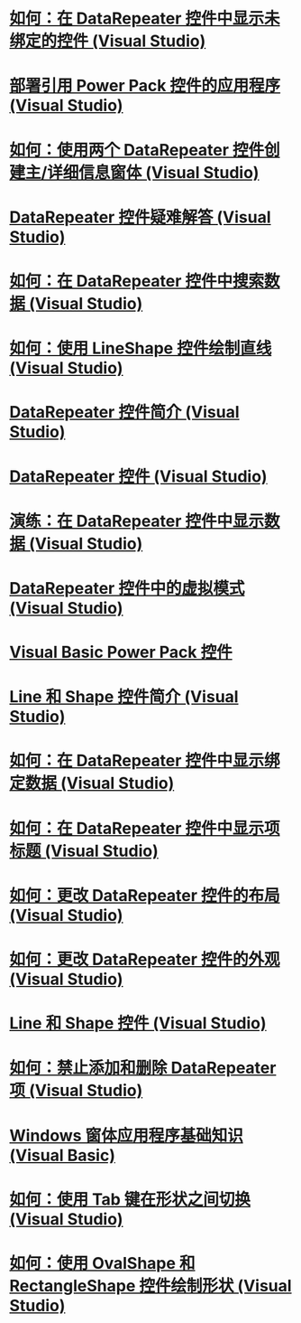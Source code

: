 # [如何：在 DataRepeater 控件中显示未绑定的控件 (Visual Studio)](how-to-display-unbound-controls-in-a-datarepeater-control-visual-studio.md)
# [部署引用 Power Pack 控件的应用程序 (Visual Studio)](deploying-applications-that-reference-power-packs-controls-visual-studio.md)
# [如何：使用两个 DataRepeater 控件创建主/详细信息窗体 (Visual Studio)](how-to-create-a-master-detail-form-by-using-two-datarepeater-controls.md)
# [DataRepeater 控件疑难解答 (Visual Studio)](troubleshooting-the-datarepeater-control-visual-studio.md)
# [如何：在 DataRepeater 控件中搜索数据 (Visual Studio)](how-to-search-data-in-a-datarepeater-control-visual-studio.md)
# [如何：使用 LineShape 控件绘制直线 (Visual Studio)](how-to-draw-lines-with-the-lineshape-control-visual-studio.md)
# [DataRepeater 控件简介 (Visual Studio)](introduction-to-the-datarepeater-control-visual-studio.md)
# [DataRepeater 控件 (Visual Studio)](datarepeater-control-visual-studio.md)
# [演练：在 DataRepeater 控件中显示数据 (Visual Studio)](walkthrough-displaying-data-in-a-datarepeater-control-visual-studio.md)
# [DataRepeater 控件中的虚拟模式 (Visual Studio)](virtual-mode-in-the-datarepeater-control-visual-studio.md)
# [Visual Basic Power Pack 控件](power-packs-controls.md)
# [Line 和 Shape 控件简介 (Visual Studio)](introduction-to-the-line-and-shape-controls-visual-studio.md)
# [如何：在 DataRepeater 控件中显示绑定数据 (Visual Studio)](how-to-display-bound-data-in-a-datarepeater-control-visual-studio.md)
# [如何：在 DataRepeater 控件中显示项标题 (Visual Studio)](how-to-display-item-headers-in-a-datarepeater-control-visual-studio.md)
# [如何：更改 DataRepeater 控件的布局 (Visual Studio)](how-to-change-the-layout-of-a-datarepeater-control-visual-studio.md)
# [如何：更改 DataRepeater 控件的外观 (Visual Studio)](how-to-change-the-appearance-of-a-datarepeater-control-visual-studio.md)
# [Line 和 Shape 控件 (Visual Studio)](line-and-shape-controls-visual-studio.md)
# [如何：禁止添加和删除 DataRepeater 项 (Visual Studio)](how-to-disable-adding-and-deleting-datarepeater-items-visual-studio.md)
# [Windows 窗体应用程序基础知识 (Visual Basic)](windows-forms-application-basics.md)
# [如何：使用 Tab 键在形状之间切换 (Visual Studio)](how-to-enable-tabbing-between-shapes-visual-studio.md)
# [如何：使用 OvalShape 和 RectangleShape 控件绘制形状 (Visual Studio)](how-to-draw-shapes-with-the-ovalshape-and-rectangleshape-controls.md)

